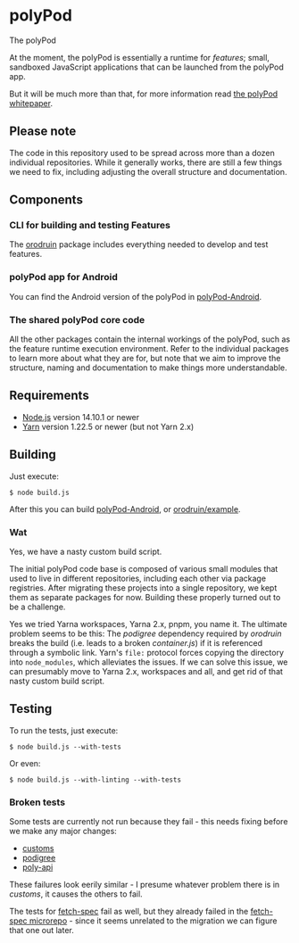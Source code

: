 # polyPod

The polyPod

At the moment, the polyPod is essentially a runtime for _features_; small,
sandboxed JavaScript applications that can be launched from the polyPod app.

But it will be much more than that, for more information read [the polyPod
whitepaper].

## Please note

The code in this repository used to be spread across more than a dozen
individual repositories. While it generally works, there are still a few things
we need to fix, including adjusting the overall structure and documentation.

## Components

### CLI for building and testing Features

The [orodruin](orodruin) package includes everything needed to develop and test
features.

### polyPod app for Android

You can find the Android version of the polyPod in
[polyPod-Android](polyPod-Android).

### The shared polyPod core code

All the other packages contain the internal workings of the polyPod, such as the
feature runtime execution environment. Refer to the individual packages to learn
more about what they are for, but note that we aim to improve the structure,
naming and documentation to make things more understandable.

## Requirements

- [Node.js](https://nodejs.org/) version 14.10.1 or newer
- [Yarn](https://yarnpkg.com/) version 1.22.5 or newer (but not Yarn 2.x)

## Building

Just execute:

    $ node build.js

After this you can build [polyPod-Android](polyPod-Android), or
[orodruin/example](orodruin/example).

### Wat

Yes, we have a nasty custom build script.

The initial polyPod code base is composed of various small modules that used to
live in different repositories, including each other via package
registries. After migrating these projects into a single repository, we kept
them as separate packages for now. Building these properly turned out to be a
challenge.

Yes we tried Yarna workspaces, Yarna 2.x, pnpm, you name it. The ultimate
problem seems to be this: The _podigree_ dependency required by _orodruin_
breaks the build (i.e. leads to a broken _container.js_) if it is referenced
through a symbolic link. Yarn's `file:` protocol forces copying the directory
into `node_modules`, which alleviates the issues. If we can solve this issue, we
can presumably move to Yarna 2.x, workspaces and all, and get rid of that nasty
custom build script.

## Testing

To run the tests, just execute:

    $ node build.js --with-tests

Or even:

    $ node build.js --with-linting --with-tests

### Broken tests

Some tests are currently not run because they fail - this needs fixing before we
make any major changes:

- [customs](customs)
- [podigree](podigree)
- [poly-api](poly-api)

These failures look eerily similar - I presume whatever problem there is in
_customs_, it causes the others to fail.

The tests for [fetch-spec](fetch-spec) fail as well, but they already failed in
the [fetch-spec microrepo](https://github.com/polypoly-eu/fetch-spec) - since it
seems unrelated to the migration we can figure that one out later.

[the polyPod whitepaper]: https://polypoly.coop/static/polypoly_Whitepaper_polyPod.pdf
